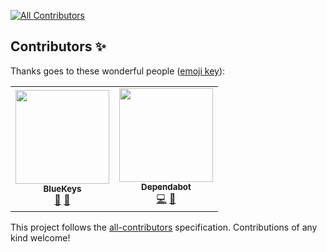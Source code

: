 
<!-- ALL-CONTRIBUTORS-BADGE:START - Do not remove or modify this section -->
[![All Contributors](https://img.shields.io/badge/all_contributors-2-orange.svg?style=for-the-badge)](#contributors-)
<!-- ALL-CONTRIBUTORS-BADGE:END -->
## Contributors ✨

Thanks goes to these wonderful people ([emoji key](https://allcontributors.org/docs/en/emoji-key)):

<!-- ALL-CONTRIBUTORS-LIST:START - Do not remove or modify this section -->
<!-- prettier-ignore-start -->
<!-- markdownlint-disable -->
<table>
  <tr>
    <td align="center"><a href="https://bkjoin.fr/"><img src="https://avatars.githubusercontent.com/u/78284710?v=4?s=150" width="150px;" alt=""/><br /><sub><b>BlueKeys</b></sub>     </a><br /><a href="#ideas-blue-keys" title="Ideas, Planning, & Feedback">🤔</a> <a href="#talk-blue-keys" title="Talks">📢</a></td>
    <td align="center"><a href="https://github.com/features/security"><img src="https://avatars.githubusercontent.com/u/27347476?v=4?s=150" width="150px;" alt=""/><br /><sub><b>Dependabot</b></sub></a><br /><a href="https://github.com/GeekCornerGH/Threema-For-Desktop/commits?author=dependabot" title="Code">💻</a> <a href="#plugin-dependabot" title="Plugin/utility libraries">🔌</a></td>
  </tr>
</table>

<!-- markdownlint-restore -->
<!-- prettier-ignore-end -->

<!-- ALL-CONTRIBUTORS-LIST:END -->

This project follows the [all-contributors](https://github.com/all-contributors/all-contributors) specification. Contributions of any kind welcome!
